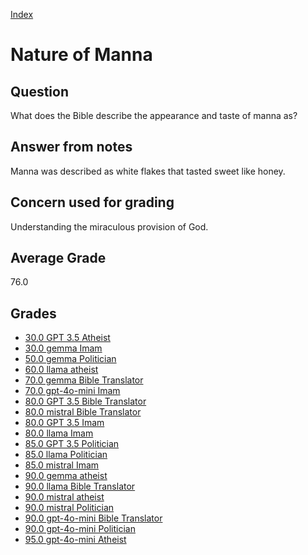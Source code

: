 
[Index](../index.md)
# Nature of Manna
## Question
What does the Bible describe the appearance and taste of manna as?

## Answer from notes
Manna was described as white flakes that tasted sweet like honey.

## Concern used for grading
Understanding the miraculous provision of God.

## Average Grade
76.0

## Grades
 * [30.0 GPT 3.5 Atheist](../answers/GPT_3.5_Atheist/Nature_of_Manna.md)
 * [30.0 gemma Imam](../answers/gemma_Imam/Nature_of_Manna.md)
 * [50.0 gemma Politician](../answers/gemma_Politician/Nature_of_Manna.md)
 * [60.0 llama atheist](../answers/llama_atheist/Nature_of_Manna.md)
 * [70.0 gemma Bible Translator](../answers/gemma_Bible_Translator/Nature_of_Manna.md)
 * [70.0 gpt-4o-mini Imam](../answers/gpt-4o-mini_Imam/Nature_of_Manna.md)
 * [80.0 GPT 3.5 Bible Translator](../answers/GPT_3.5_Bible_Translator/Nature_of_Manna.md)
 * [80.0 mistral Bible Translator](../answers/mistral_Bible_Translator/Nature_of_Manna.md)
 * [80.0 GPT 3.5 Imam](../answers/GPT_3.5_Imam/Nature_of_Manna.md)
 * [80.0 llama Imam](../answers/llama_Imam/Nature_of_Manna.md)
 * [85.0 GPT 3.5 Politician](../answers/GPT_3.5_Politician/Nature_of_Manna.md)
 * [85.0 llama Politician](../answers/llama_Politician/Nature_of_Manna.md)
 * [85.0 mistral Imam](../answers/mistral_Imam/Nature_of_Manna.md)
 * [90.0 gemma atheist](../answers/gemma_atheist/Nature_of_Manna.md)
 * [90.0 llama Bible Translator](../answers/llama_Bible_Translator/Nature_of_Manna.md)
 * [90.0 mistral atheist](../answers/mistral_atheist/Nature_of_Manna.md)
 * [90.0 mistral Politician](../answers/mistral_Politician/Nature_of_Manna.md)
 * [90.0 gpt-4o-mini Bible Translator](../answers/gpt-4o-mini_Bible_Translator/Nature_of_Manna.md)
 * [90.0 gpt-4o-mini Politician](../answers/gpt-4o-mini_Politician/Nature_of_Manna.md)
 * [95.0 gpt-4o-mini Atheist](../answers/gpt-4o-mini_Atheist/Nature_of_Manna.md)
